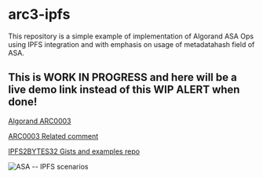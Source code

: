 # arc3-ipfs
This repository is a simple example of implementation of Algorand ASA Ops using IPFS integration and with emphasis on usage of metadatahash field of ASA.

## This is WORK IN PROGRESS and here will be a live demo link instead of this WIP ALERT when done!

[Algorand ARC0003](https://github.com/algorandfoundation/ARCs/issues/3)

[ARC0003 Related comment](https://github.com/algorandfoundation/ARCs/issues/3#issuecomment-913541426)

[IPFS2BYTES32 Gists and examples repo](https://github.com/emg110/ipfs2bytes32)

![ASA _--_ IPFS scenarios](https://user-images.githubusercontent.com/1900448/132204857-69626a0f-b986-48ef-bbc0-27082c0653a2.png)





